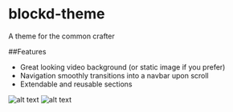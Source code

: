 # blockd-theme
A theme for the common crafter

##Features
- Great looking video background (or static image if you prefer)
- Navigation smoothly transitions into a navbar upon scroll
- Extendable and reusable sections

![alt text](http://i.imgur.com/Hdy00ZR.jpg)
![alt text](http://i.imgur.com/8K28HyG.png)
